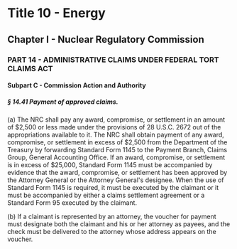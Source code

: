 
# Title 10 - Energy
## Chapter I - Nuclear Regulatory Commission
### PART 14 - ADMINISTRATIVE CLAIMS UNDER FEDERAL TORT CLAIMS ACT
#### Subpart C - Commission Action and Authority
##### § 14.41 Payment of approved claims.

(a) The NRC shall pay any award, compromise, or settlement in an amount of $2,500 or less made under the provisions of 28 U.S.C. 2672 out of the appropriations available to it. The NRC shall obtain payment of any award, compromise, or settlement in excess of $2,500 from the Department of the Treasury by forwarding Standard Form 1145 to the Payment Branch, Claims Group, General Accounting Office. If an award, compromise, or settlement is in excess of $25,000, Standard Form 1145 must be accompanied by evidence that the award, compromise, or settlement has been approved by the Attorney General or the Attorney General's designee. When the use of Standard Form 1145 is required, it must be executed by the claimant or it must be accompanied by either a claims settlement agreement or a Standard Form 95 executed by the claimant.

(b) If a claimant is represented by an attorney, the voucher for payment must designate both the claimant and his or her attorney as payees, and the check must be delivered to the attorney whose address appears on the voucher.
